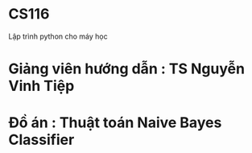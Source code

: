 # CS116
Lập trình python cho máy học
# Giảng viên hướng dẫn : TS Nguyễn Vinh Tiệp
# Đồ án : Thuật toán Naive Bayes Classifier


